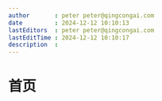 ```yaml
---
author       : peter peter@qingcongai.com
date         : 2024-12-12 10:10:13
lastEditors  : peter peter@qingcongai.com
lastEditTime : 2024-12-12 10:10:17
description  :
---
```


# 首页
